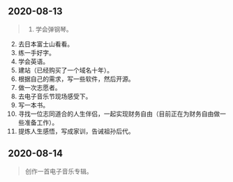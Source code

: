 ## 2020-08-13

> 1. 学会弹钢琴。
2. 去日本富士山看看。
3. 练一手好字。
4. 学会英语。
5. 建站（已经购买了一个域名十年）。
6. 根据自己的需求，写一些软件，然后开源。
7. 做一次志愿者。
8. 去电子音乐节现场感受下。
9. 写一本书。
10. 寻找一位志同道合的人生伴侣，一起实现财务自由（目前正在为财务自由做一些准备工作）。
11. 提炼人生感悟，写成家训，告诫祖孙后代。

## 2020-08-14

> 创作一首电子音乐专辑。